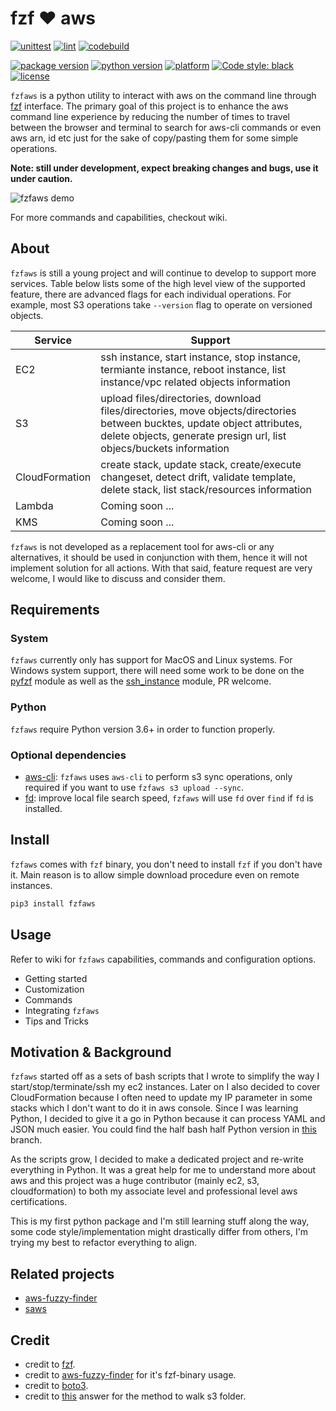 # fzf :heart: aws

[![unittest](https://github.com/kazhala/fzf.aws/workflows/Test/badge.svg)](https://github.com/kazhala/fzf.aws/actions?query=workflow%3ATest)
[![lint](https://github.com/kazhala/fzf.aws/workflows/Lint/badge.svg)](https://github.com/kazhala/fzf.aws/actions?query=workflow%3ALint)
[![codebuild](https://codebuild.ap-southeast-2.amazonaws.com/badges?uuid=eyJlbmNyeXB0ZWREYXRhIjoieWdVWHNJMFllT2JyVkZoSCtoNDNlZkVkK3ZsSEIwZDJHMFBFN21KWThsdk04enQxbnExa012Y01ZcVhXTjJOZTBld2lRSStMOXZEQnROQWVIRVpxVGFRPSIsIml2UGFyYW1ldGVyU3BlYyI6IjVTUEdveURkK2lzNTgyUVMiLCJtYXRlcmlhbFNldFNlcmlhbCI6MX0%3D&branch=master)](https://github.com/kazhala/fzf.aws/blob/master/cloudformation.yml)

[![package version](https://img.shields.io/pypi/v/fzfaws)](https://pypi.org/project/fzfaws/)
[![python version](https://img.shields.io/pypi/pyversions/fzfaws)](https://pypi.org/project/fzfaws/)
[![platform](https://img.shields.io/badge/platform-linux%20%7C%20macos-lightgrey)](https://github.com/kazhala/fzf.aws/blob/master/fzfaws/utils/pyfzf.py#L52)
[![Code style: black](https://img.shields.io/badge/code%20style-black-000000.svg)](https://github.com/psf/black)
[![license](https://img.shields.io/badge/license-MIT-green)](https://opensource.org/licenses/MIT)

`fzfaws` is a python utility to interact with aws on the command line through [fzf](https://github.com/junegunn/fzf) interface. The primary goal of this project
is to enhance the aws command line experience by reducing the number of times to travel between the browser and terminal to search
for aws-cli commands or even aws arn, id etc just for the sake of copy/pasting them for some simple operations.

**Note: still under development, expect breaking changes and bugs, use it under caution.**

![fzfaws demo](https://github.com/kazhala/gif/blob/master/fzfaws-demo.gif)

For more commands and capabilities, checkout wiki.

## About

`fzfaws` is still a young project and will continue to develop to support more services. Table below lists some of the high level view of the supported feature, there
are advanced flags for each individual operations. For example, most S3 operations take `--version` flag to operate on versioned objects.

| Service        | Support                                                                                                                                                                                         |
| -------------- | ----------------------------------------------------------------------------------------------------------------------------------------------------------------------------------------------- |
| EC2            | ssh instance, start instance, stop instance, termiante instance, reboot instance, list instance/vpc related objects information                                                                 |
| S3             | upload files/directories, download files/directories, move objects/directories between bucktes, update object attributes, delete objects, generate presign url, list objecs/buckets information |
| CloudFormation | create stack, update stack, create/execute changeset, detect drift, validate template, delete stack, list stack/resources information                                                           |
| Lambda         | Coming soon ...                                                                                                                                                                                 |
| KMS            | Coming soon ...                                                                                                                                                                                 |

`fzfaws` is not developed as a replacement tool for aws-cli or any alternatives, it should be used in conjunction with them, hence it will not implement solution for all actions.
With that said, feature request are very welcome, I would like to discuss and consider them.

## Requirements

### System

`fzfaws` currently only has support for MacOS and Linux systems. For Windows system support, there will need some work to be done on the
[pyfzf](https://github.com/kazhala/fzf.aws/blob/master/fzfaws/utils/pyfzf.py) module as well as the [ssh_instance](https://github.com/kazhala/fzf.aws/blob/master/fzfaws/ec2/ec2.py)
module, PR welcome.

### Python

`fzfaws` require Python version 3.6+ in order to function properly.

### Optional dependencies

- [aws-cli](https://github.com/aws/aws-cli): `fzfaws` uses `aws-cli` to perform s3 sync operations, only required if you want to use `fzfaws s3 upload --sync`.
- [fd](https://github.com/sharkdp/fd): improve local file search speed, `fzfaws` will use `fd` over `find` if `fd` is installed.

## Install

`fzfaws` comes with `fzf` binary, you don't need to install `fzf` if you don't have it. Main reason is to allow simple download
procedure even on remote instances.

```sh
pip3 install fzfaws
```

## Usage

Refer to wiki for `fzfaws` capabilities, commands and configuration options.

- Getting started
- Customization
- Commands
- Integrating `fzfaws`
- Tips and Tricks

## Motivation & Background

`fzfaws` started off as a sets of bash scripts that I wrote to simplify the way I start/stop/terminate/ssh my ec2 instances.
Later on I also decided to cover CloudFormation because I often need to update my IP parameter in some stacks which
I don't want to do it in aws console. Since I was learning Python, I decided to give it a go in Python because it can process YAML and JSON much easier.
You could find the half bash half Python version in [this](https://github.com/kazhala/fzf.aws/tree/archive/shell-version) branch.

As the scripts grow, I decided to make a dedicated project and re-write everything in Python. It was a great help for me to understand more
about aws and this project was a huge contributor (mainly ec2, s3, cloudformation) to both my associate level and professional level aws certifications.

This is my first python package and I'm still learning stuff along the way, some code style/implementation might drastically differ from others, I'm trying my best
to refactor everything to align.

## Related projects

- [aws-fuzzy-finder](https://github.com/pmazurek/aws-fuzzy-finder)
- [saws](https://github.com/donnemartin/saws)

## Credit

- credit to [fzf](https://github.com/junegunn/fzf).
- credit to [aws-fuzzy-finder](https://github.com/pmazurek/aws-fuzzy-finder) for it's fzf-binary usage.
- credit to [boto3](https://github.com/boto/boto3).
- credit to [this](https://stackoverflow.com/a/33350380) answer for the method to walk s3 folder.

